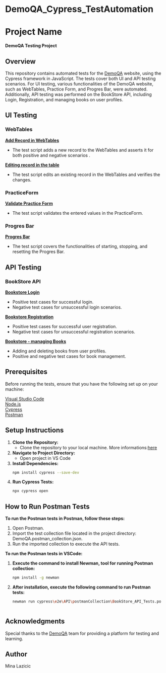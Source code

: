 # DemoQA_Cypress_TestAutomation
# Project Name

**DemoQA Testing Project**

## Overview

This repository contains automated tests for the [DemoQA](https://demoqa.com/) website, using the Cypress framework in JavaScript. The tests cover both UI and API testing scenarios. For UI testing, various functionalities of the DemoQA website, such as WebTables, Practice Form, and Progres Bar, were automated. Additionally, API testing was performed on the BookStore API, including Login, Registration, and managing books on user profiles.

## UI Testing

### WebTables

**[Add Record in WebTables](https://github.com/minalaz/DemoQA_Cypress_TestAutomation/blob/main/cypress/e2e/UI/tests/addWebTableTests.cy.js)**
  - The test script adds a new record to the WebTables and asserts it for both positive and negative scenarios .

**[Editing record in the table](https://github.com/minalaz/DemoQA_Cypress_TestAutomation/blob/main/cypress/e2e/UI/tests/editWebtableTests.cy.js)**  
  - The test script edits an existing record in the WebTables and verifies the changes.

### PracticeForm

**[Validate Practice Form](https://github.com/minalaz/DemoQA_Cypress_TestAutomation/blob/main/cypress/e2e/UI/tests/practiceFormTests.cy.js)** 
  - The test script validates the entered values in the PracticeForm.

### Progres Bar
**[Progres Bar](https://github.com/minalaz/DemoQA_Cypress_TestAutomation/blob/main/cypress/e2e/UI/tests/progressBarTests.cy.js)**
  - The test script covers the functionalities of starting, stopping, and resetting the Progres Bar.

## API Testing

### BookStore API

**[Bookstore Login](https://github.com/minalaz/DemoQA_Cypress_TestAutomation/blob/main/cypress/e2e/API/tests/loginTests.cy.js)**
  - Positive test cases for successful login.
  - Negative test cases for unsuccessful login scenarios.

**[Bookstore Registration](https://github.com/minalaz/DemoQA_Cypress_TestAutomation/blob/main/cypress/e2e/API/tests/registrationTests.cy.js)**
  - Positive test cases for successful user registration.
  - Negative test cases for unsuccessful registration scenarios.

**[Bookstore - managing Books](https://github.com/minalaz/DemoQA_Cypress_TestAutomation/blob/main/cypress/e2e/API/tests/booksTests.cy.js)**
  - Adding and deleting books from user profiles.
  - Positive and negative test cases for book management.

## Prerequisites

Before running the tests, ensure that you have the following set up on your machine:

 [Visual Studio Code](https://code.visualstudio.com/)  
 [Node.js](https://node.js.org/)  
 [Cypress](https://www.cypress.io/)  
 [Postman](https://learning.postman.com/)  

## Setup Instructions

1. **Clone the Repository:**
   - Clone the repository to your local machine. More informations:[here](https://docs.github.com/en/repositories/creating-and-managing-repositories/cloning-a-repository)
2. **Navigate to Project Directory:**
   - Open project in VS Code
3. **Install Dependencies:**
   ```bash
   npm install cypress --save-dev
4. **Run Cypress Tests:**
   ```bash
   npx cypress open
   
## How to Run Postman Tests  
**To run the Postman tests in Postman, follow these steps:**

1. Open Postman. 
2. Import the test collection file located in the project directory: DemoQA.postman_collection.json.  
3. Run the imported collection to execute the API tests.
   
**To run the Postman tests in VSCode:**
1. **Execute the command to install Newman, tool for running Postman collection:**
   ```bash
   npm install -g newman
2. **After installation, execute the following command to run Postman tests:**
   ```bash
   newman run cypress\e2e\API\postmanCollection\BookStore_API_Tests.postman_collection.json


   
## Acknowledgments
Special thanks to the [DemoQA](https://demoqa.com/) team for providing a platform for testing and learning.

## Author
Mina Lazicic
